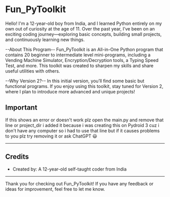 # Fun_PyToolkit

Hello! I'm a 12-year-old boy from India, and I learned Python entirely on my own out of curiosity at the age of 11. Over the past year, I’ve been on an exciting coding journey—exploring basic concepts, building small projects, and continuously learning new things.

--About This Program--
Fun_PyToolkit is an All-in-One Python program that contains 20 beginner to intermediate level mini-programs, including a Vending Machine Simulator, Encryption/Decryption tools, a Typing Speed Test, and more. This toolkit was created to sharpen my skills and share useful utilities with others.

--Why Version 2?--
In this initial version, you’ll find some basic but functional programs. If you enjoy using this toolkit, stay tuned for Version 2, where I plan to introduce more advanced and unique projects!

## Important
If this shows an error or doesn't work plz open the main.py and remove that line or project_dir i added it because i was creating this on Pydroid 3 cuz i don't have any computer so i had to use that line but if it causes problems to you plz try removing it or ask ChatGPT 😃

---

## Credits

- Created by: A 12-year-old self-taught coder from India  

---

Thank you for checking out Fun_PyToolkit! If you have any feedback or ideas for improvement, feel free to let me know.

